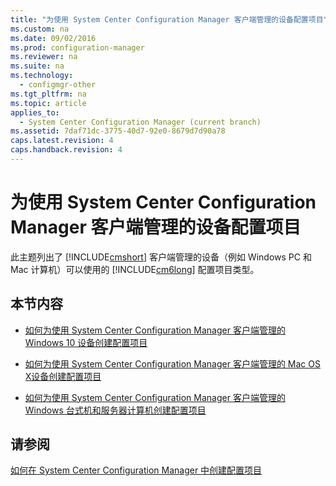 ```yaml
---
title: "为使用 System Center Configuration Manager 客户端管理的设备配置项目"
ms.custom: na
ms.date: 09/02/2016
ms.prod: configuration-manager
ms.reviewer: na
ms.suite: na
ms.technology: 
  - configmgr-other
ms.tgt_pltfrm: na
ms.topic: article
applies_to: 
  - System Center Configuration Manager (current branch)
ms.assetid: 7daf71dc-3775-40d7-92e0-8679d7d90a78
caps.latest.revision: 4
caps.handback.revision: 4
---
```

# 为使用 System Center Configuration Manager 客户端管理的设备配置项目
此主题列出了 [!INCLUDE[cmshort](../LocTest/includes/cmshort_md.md)] 客户端管理的设备（例如 Windows PC 和 Mac 计算机）可以使用的 [!INCLUDE[cm6long](../LocTest/includes/cm6long_md.md)] 配置项目类型。  
  
## 本节内容  
  
-   [如何为使用 System Center Configuration Manager 客户端管理的 Windows 10 设备创建配置项目](../LocTest/How-to-create-configuration-items-for-Windows-10-devices-managed-with-the-System-Center-Configuration-Manager-Client.md)  
  
-   [如何为使用 System Center Configuration Manager 客户端管理的 Mac OS X设备创建配置项目](../LocTest/How-to-create-configuration-items-for-Mac-OS-X-devices-managed-with-the-System-Center-Configuration-Manager-client.md)  
  
-   [如何为使用 System Center Configuration Manager 客户端管理的 Windows 台式机和服务器计算机创建配置项目](../LocTest/How-to-create-custom-configuration-items-for-Windows-desktop-and-server-computers-managed-with-the-System-Center-Configuration-Manager-client.md)  
  
## 请参阅  
 [如何在 System Center Configuration Manager 中创建配置项目](../LocTest/How-to-create-configuration-items-in-System-Center-Configuration-Manager.md)